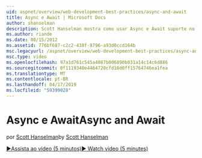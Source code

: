 ```yaml
---
uid: aspnet/overview/web-development-best-practices/async-and-await
title: Async e Await | Microsoft Docs
author: shanselman
description: Scott Hanselman mostra como usar Async e Await suporte no ASP.NET 4.5.
ms.author: riande
ms.date: 08/15/2012
ms.assetid: 776bf687-c2c2-438f-8796-a93d0ccd164b
msc.legacyurl: /aspnet/overview/web-development-best-practices/async-and-await
msc.type: video
ms.openlocfilehash: 97a1d761c545a4087b006890b031a14c14c6d886
ms.sourcegitcommit: 0f1119340e4464720cfd16d0ff15764746ea1fea
ms.translationtype: MT
ms.contentlocale: pt-BR
ms.lasthandoff: 04/17/2019
ms.locfileid: "59399028"
---
```

# <a name="async-and-await"></a><span data-ttu-id="e54e2-103">Async e Await</span><span class="sxs-lookup"><span data-stu-id="e54e2-103">Async and Await</span></span>

<span data-ttu-id="e54e2-104">por [Scott Hanselman](https://github.com/shanselman)</span><span class="sxs-lookup"><span data-stu-id="e54e2-104">by [Scott Hanselman](https://github.com/shanselman)</span></span>

[<span data-ttu-id="e54e2-105">&#9654;Assista ao vídeo (5 minutos)</span><span class="sxs-lookup"><span data-stu-id="e54e2-105">&#9654; Watch video (5 minutes)</span></span>](https://channel9.msdn.com/Blogs/ASP-NET-Site-Videos/async-and-await)
